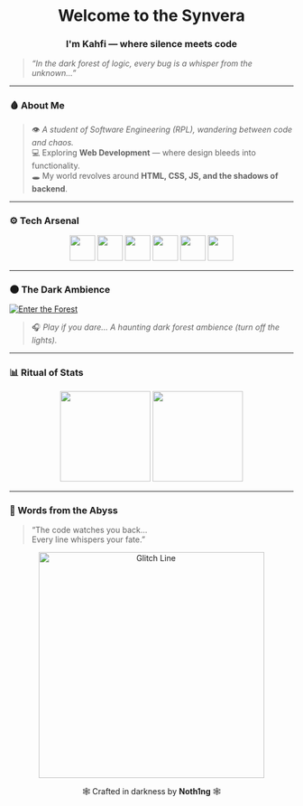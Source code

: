 <h1 align="center"> Welcome to the Synvera </h1>
<h3 align="center"> I'm <b>Kahfi</b> — where silence meets code </h3>

> *“In the dark forest of logic, every bug is a whisper from the unknown...”*

---

### 🩸 About Me  
> 👁️ *A student of Software Engineering (RPL), wandering between code and chaos.*  
> 💻 Exploring **Web Development** — where design bleeds into functionality.  
> 🕳️ My world revolves around **HTML, CSS, JS, and the shadows of backend**.  

---

### ⚙️ Tech Arsenal  
<p align="center">
  <img src="https://cdn.jsdelivr.net/gh/devicons/devicon/icons/html5/html5-original.svg" width="45"/>
  <img src="https://cdn.jsdelivr.net/gh/devicons/devicon/icons/css3/css3-original.svg" width="45"/>
  <img src="https://cdn.jsdelivr.net/gh/devicons/devicon/icons/javascript/javascript-original.svg" width="45"/>
  <img src="https://cdn.jsdelivr.net/gh/devicons/devicon/icons/react/react-original.svg" width="45"/>
  <img src="https://cdn.jsdelivr.net/gh/devicons/devicon/icons/python/python-original.svg" width="45"/>
  <img src="https://cdn.jsdelivr.net/gh/devicons/devicon/icons/mysql/mysql-original.svg" width="45"/>
</p>

---

### 🌑 The Dark Ambience  
[![Enter the Forest](https://i.ibb.co/6RrN8DC/dark-forest-cover.jpg)](https://www.youtube.com/watch?v=kK6YjK5eOjo)

> 🎧 *Play if you dare… A haunting dark forest ambience (turn off the lights).*

---

### 📊 Ritual of Stats  
<p align="center">
  <img src="https://github-readme-stats.vercel.app/api?username=synvera&show_icons=true&theme=merko&title_color=ff0000&icon_color=ff0000&text_color=c0c0c0&bg_color=000000" height="160">
  <img src="https://github-readme-stats.vercel.app/api/top-langs/?username=synvera&layout=compact&theme=merko&title_color=ff0000&text_color=c0c0c0&bg_color=000000" height="160">
</p>


---

### 🔮 Words from the Abyss  
> “The code watches you back...  
>  Every line whispers your fate.”  

<p align="center">
  <img src="https://i.ibb.co/s6xymMf/glitch-red.gif" width="400" alt="Glitch Line">
</p>

<p align="center">
  🕸️ Crafted in darkness by <b>Noth1ng</b> 🕸️  
</p>
